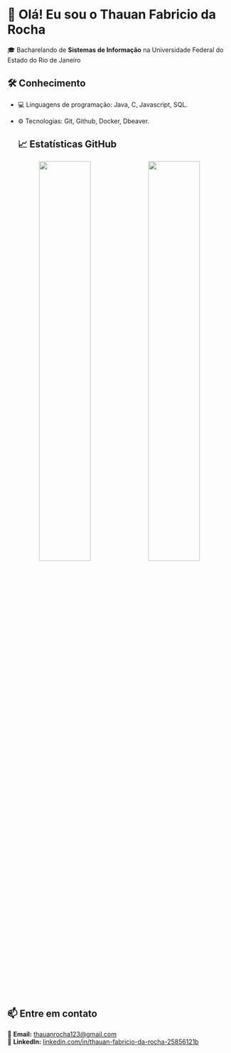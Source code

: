 # 👋 Olá! Eu sou o Thauan Fabricio da Rocha

🎓 Bacharelando de **Sistemas de Informação** na Universidade Federal do Estado do Rio de Janeiro

## 🛠️ Conhecimento
- 💻 Linguagens de programação: Java, C, Javascript, SQL.
- ⚙️ Tecnologias: Git, Github, Docker, Dbeaver.

  ## 📈 Estatísticas GitHub
<p align="center">
  <img width="48%" src="https://github-readme-stats.vercel.app/api?username=thauanhub&show_icons=true&theme=tokyonight" />
  <img width="48%" src="https://github-readme-stats.vercel.app/api/top-langs/?username=thauanhub&layout=compact&theme=tokyonight" />
</p>

## 📫 Entre em contato
📧 **Email:** [thauanrocha123@gmail.com](mailto:thauanrocha123@gmail.com)  
🔗 **LinkedIn:** [linkedin.com/in/thauan-fabricio-da-rocha-25856121b](https://www.linkedin.com/in/thauan-fabricio-da-rocha-25856121b/)

<!--
**thauanhub/thauanhub** is a ✨ _special_ ✨ repository because its `README.md` (this file) appears on your GitHub profile.

Here are some ideas to get you started:

- 🔭 I’m currently working on ...
- 🌱 I’m currently learning ...
- 👯 I’m looking to collaborate on ...
- 🤔 I’m looking for help with ...
- 💬 Ask me about ...
- 📫 How to reach me: ...
- 😄 Pronouns: ...
- ⚡ Fun fact: ...
-->
